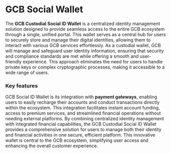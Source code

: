 # GCB Social Wallet

The **GCB Custodial Social ID Wallet** is a centralized identity management solution designed to provide seamless access to the entire GCB ecosystem through a single, unified portal. This wallet serves as a central hub for users to securely store and manage their digital identities, allowing them to interact with various GCB services effortlessly. As a custodial wallet, GCB will manage and safeguard user identity information, ensuring that security and compliance standards are met while offering a smooth and user-friendly experience. This approach eliminates the need for users to handle private keys or complex cryptographic processes, making it accessible to a wide range of users.

### Key features

GCB Social ID Wallet is its integration with **payment gateways**, enabling users to easily recharge their accounts and conduct transactions directly within the ecosystem. This integration facilitates instant account funding, access to premium services, and streamlined financial operations without needing external platforms. By combining centralized identity management with integrated financial capabilities, the GCB Custodial Social ID Wallet provides a comprehensive solution for users to manage both their identity and financial activities in one secure, efficient platform. This innovative wallet is central to the GCB ecosystem, simplifying user access and enhancing the overall customer experience.
